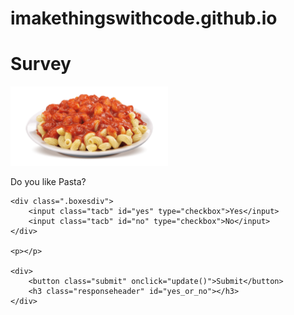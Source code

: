 # imakethingswithcode.github.io
<!DOCTYPE html>

<html lang="en">

<head>
	<title>website</title>
	<link rel="stylesheet" href="style.css">
	<script src="script.js"></script>
</head>

<body>
	<div>
		<h1>Survey</h1>
		<img width="50%" height="50%" src="content/pasta.png"></img>
		<p>Do you like Pasta?</p>
	</div>

	<div class=".boxesdiv">
		<input class="tacb" id="yes" type="checkbox">Yes</input>
		<input class="tacb" id="no" type="checkbox">No</input>
	</div>

	<p></p>

	<div>
		<button class="submit" onclick="update()">Submit</button>
		<h3 class="responseheader" id="yes_or_no"></h3>
	</div>

</body>

</html>
